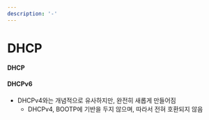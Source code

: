```yaml
---
description: '-'
---
```


# DHCP

#### DHCP



#### DHCPv6

* DHCPv4와는 개념적으로 유사하지만, 완전히 새롭게 만들어짐&#x20;
  * DHCPv4, BOOTP에 기반을 두지 않으며, 따라서 전혀 호환되지 않음&#x20;



